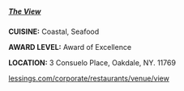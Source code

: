<h5><a href="//www.lessings.com/corporate/restaurants/venue/view" target="_blank" onclick="ga('send', 'event', 'OutBoundLinks', '//www.lessings.com/corporate/restaurants/venue/view', 'The View');">The View</a></h5>

**CUISINE:** Coastal, Seafood

**AWARD LEVEL:** Award of Excellence

**LOCATION:** 3 Consuelo Place, Oakdale, NY. 11769

<a href="//www.lessings.com/corporate/restaurants/venue/view" target="_blank" onclick="ga('send', 'event', 'OutBoundLinks', '//www.lessings.com/corporate/restaurants/venue/view', 'The View');">lessings.com/corporate/restaurants/venue/view</a>
